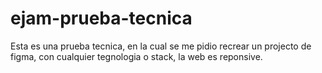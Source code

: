 # ejam-prueba-tecnica
Esta es una prueba tecnica, en la cual se me pidio recrear un projecto de figma, con cualquier tegnologia o stack, la web es reponsive.
